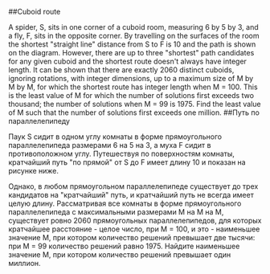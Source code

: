 ##Cuboid route

A spider, S, sits in one corner of a cuboid room, measuring 6 by 5 by 3, and a fly, F, sits in the opposite corner. By travelling on the surfaces of the room the shortest "straight line" distance from S to F is 10 and the path is shown on the diagram.
However, there are up to three "shortest" path candidates for any given cuboid and the shortest route doesn't always have integer length.
It can be shown that there are exactly 2060 distinct cuboids, ignoring rotations, with integer dimensions, up to a maximum size of M by M by M, for which the shortest route has integer length when M = 100. This is the least value of M for which the number of solutions first exceeds two thousand; the number of solutions when M = 99 is 1975.
Find the least value of M such that the number of solutions first exceeds one million.
##Путь по параллелепипеду

Паук S сидит в одном углу комнаты в форме прямоугольного параллелепипеда размерами 6 на 5 на 3, а муха F сидит в противоположном углу. Путешествуя по поверхностям комнаты, кратчайший путь "по прямой" от S до F имеет длину 10 и показан на рисунке ниже.



Однако, в любом прямоугольном параллелепипеде существует до трех кандидатов на "кратчайший" путь, и кратчайший путь не всегда имеет целую длину.
Рассматривая все комнаты в форме прямоугольного параллелепипеда с максимальными размерами M на M на M, существует ровно 2060 прямоугольных параллелепипедов, для которых кратчайшее расстояние - целое число, при M = 100, и это - наименьшее значение M, при котором количество решений превышает две тысячи: при M = 99 количество решений равно 1975.
Найдите наименьшее значение M, при котором количество решений превышает один миллион.

